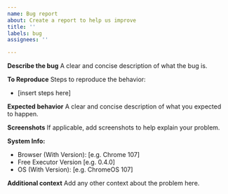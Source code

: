 ```yaml
---
name: Bug report
about: Create a report to help us improve
title: ''
labels: bug
assignees: ''

---
```


**Describe the bug**
A clear and concise description of what the bug is.

**To Reproduce**
Steps to reproduce the behavior:
- [insert steps here]

**Expected behavior**
A clear and concise description of what you expected to happen.

**Screenshots**
If applicable, add screenshots to help explain your problem.

**System Info:**
 - Browser (With Version): [e.g. Chrome 107]
 - Free Executor Version [e.g. 0.4.0]
 - OS (With Version): [e.g. ChromeOS 107]

**Additional context**
Add any other context about the problem here.
